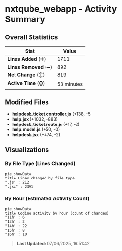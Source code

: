 # nxtqube_webapp - Activity Summary 

## Overall Statistics

| Stat                   | Value                                                             |
| ---------------------- | ----------------------------------------------------------------- |
| **Lines Added** (➕)   | 1711                                          |
| **Lines Removed** (➖) | 892                                        |
| **Net Change** (↕)    | 819                |
| **Active Time** (⌚)   | 58 minutes |


## Modified Files
- **helpdesk_ticket.controller.js** (+138, -5)
- **help.jsx** (+1032, -883)
- **helpdesk_ticket.route.js** (+17, -2)
- **help.model.js** (+50, -0)
- **helpdesk.jsx** (+474, -2)

## Visualizations

### By File Type (Lines Changed)

```mermaid
pie showData
title Lines changed by file type
".js" : 212
".jsx" : 2391
```

### By Hour (Estimated Activity Count)

```mermaid
pie showData
title Coding activity by hour (count of changes)
"11h" : 6
"13h" : 2
"14h" : 22
"15h" : 8
"16h" : 10
```


> **Last Updated:** 07/06/2025, 16:51:42